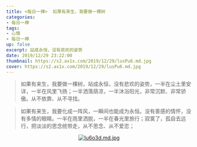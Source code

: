 ```yaml
---
title: <每日一禅>  如果有来生，我要做一棵树
categories:
- 每日一禅
tags: 
- 心情
- 每日一禅
up: false
excerpt: 站成永恒，没有悲欢的姿势
date: 2019/12/29 23:22:00
thumbnail: https://s2.ax1x.com/2019/12/29/lusPu6.md.jpg
cover: https://s2.ax1x.com/2019/12/29/lusPu6.md.jpg
---
```

>如果有来生，我要做一棵树，站成永恒，没有悲欢的姿势，一半在尘土里安详，一半在风里飞扬；一半洒落荫凉，一半沐浴阳光，非常沉默、非常骄傲。从不依靠、从不寻找。

>如果有来生，我要化成一阵风，一瞬间也能成为永恒。没有善感的情怀，没有多情的眼睛。一半在雨里洒脱，一半在春光里旅行；寂寞了，孤自去远行，把淡淡的思念统带走，从不思念、从不爱恋；

  <div align="center">

[![lu6o3d.md.jpg](https://s2.ax1x.com/2019/12/29/lu6o3d.md.jpg)](https://imgchr.com/i/lu6o3d)
</div>